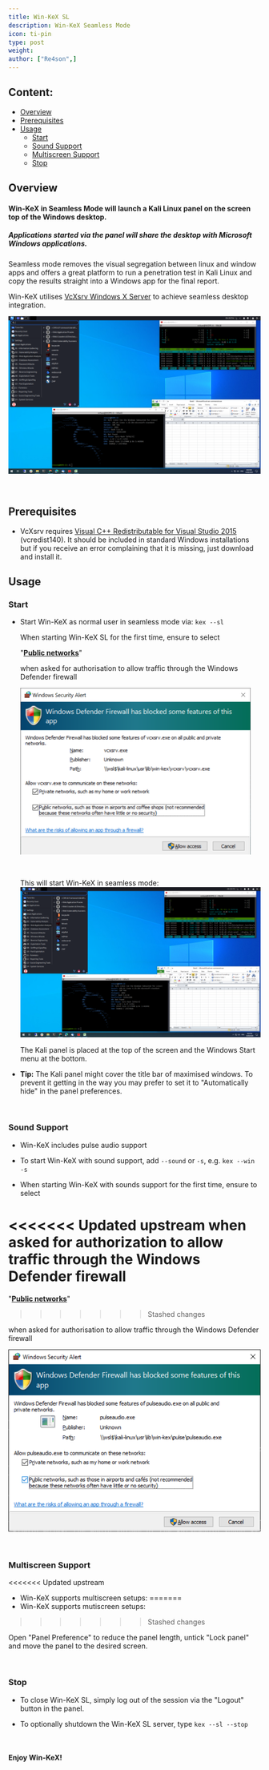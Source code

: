 ```yaml
---
title: Win-KeX SL
description: Win-KeX Seamless Mode
icon: ti-pin
type: post
weight:
author: ["Re4son",]
---
```


## Content:

- [Overview](#overview)
- [Prerequisites](#Prerequisites)
- [Usage](#Usage)
  - [Start](#start)
  - [Sound Support](#sound-support)
  - [Multiscreen Support](#multiscreen-support)
  - [Stop](#stop)



## Overview

#### Win-KeX in Seamless Mode will launch a Kali Linux panel on the screen top of the Windows desktop.

##### Applications started via the panel will share the desktop with Microsoft Windows applications.

Seamless mode removes the visual segregation between linux and window apps and offers a great platform to run a penetration test in Kali Linux and copy the results straight into a Windows app for the final report.

Win-KeX utilises [VcXsrv Windows X Server](https://sourceforge.net/projects/vcxsrv/) to achieve seamless desktop integration.

![](win-kex-sl.png)

&nbsp;

## Prerequisites

- VcXsrv requires [Visual C++ Redistributable for Visual Studio 2015](https://www.microsoft.com/en-US/download/details.aspx?id=48145) (vcredist140). It should be included in standard Windows installations but if you receive an error complaining that it is missing, just download and install it.

## Usage

### Start

- Start Win-KeX as normal user in seamless mode via:
`kex --sl`

  When starting Win-KeX SL for the first time, ensure to select

  "**<u>Public networks</u>**"

  when asked for authorisation to allow traffic through the Windows Defender firewall

  <img src="firewall.png" alt="Firewall" style="zoom: 50%;" />

  &nbsp;  &nbsp;

  This will start Win-KeX in seamless mode:
  ![](win-kex-sl.png)

  The Kali panel is placed at the top of the screen and the Windows Start menu at the bottom.



- **Tip:** The Kali panel might cover the title bar of maximised windows. To prevent it getting in the way you may prefer to set it to "Automatically hide" in the panel preferences.

  &nbsp;  &nbsp;

### Sound Support

- Win-KeX includes pulse audio support

- To start Win-KeX with sound support, add `--sound` or `-s`, e.g.
  `kex --win -s`

- When starting Win-KeX with sounds support for the first time, ensure to select


<<<<<<< Updated upstream
  when asked for authorization to allow traffic through the Windows Defender firewall  
=======
"**<u>Public networks</u>**"
>>>>>>> Stashed changes

  when asked for authorisation to allow traffic through the Windows Defender firewall

  ![](win-kex-pulseaudio_firewall.png)

  &nbsp;  &nbsp;

### Multiscreen Support

<<<<<<< Updated upstream
- Win-KeX supports multiscreen setups: 
=======
- Win-KeX supports mutiscreen setups:
>>>>>>> Stashed changes

  Open "Panel Preference" to reduce the panel length, untick "Lock panel" and move the panel to the desired screen.

  &nbsp;

### Stop

- To close Win-KeX SL, simply log out of the session via the "Logout" button in the panel.

- To optionally shutdown the Win-KeX SL server, type
  `kex --sl --stop`

    &nbsp;

#### Enjoy Win-KeX!
